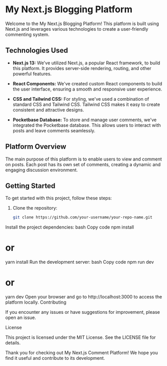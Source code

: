 # My Next.js Blogging Platform

Welcome to the My Next.js Blogging Platform! This platform is built using Next.js and leverages various technologies to create a user-friendly commenting system.

## Technologies Used

- **Next.js 13:** We've utilized Next.js, a popular React framework, to build this platform. It provides server-side rendering, routing, and other powerful features.

- **React Components:** We've created custom React components to build the user interface, ensuring a smooth and responsive user experience.

- **CSS and Tailwind CSS:** For styling, we've used a combination of standard CSS and Tailwind CSS. Tailwind CSS makes it easy to create consistent and attractive designs.

- **Pocketbase Database:** To store and manage user comments, we've integrated the Pocketbase database. This allows users to interact with posts and leave comments seamlessly.

## Platform Overview

The main purpose of this platform is to enable users to view and comment on posts. Each post has its own set of comments, creating a dynamic and engaging discussion environment.

## Getting Started

To get started with this project, follow these steps:

1. Clone the repository:
   ```bash
   git clone https://github.com/your-username/your-repo-name.git
Install the project dependencies:
bash
Copy code
npm install
# or
yarn install
Run the development server:
bash
Copy code
npm run dev
# or
yarn dev
Open your browser and go to http://localhost:3000 to access the platform locally.
Contributing

If you encounter any issues or have suggestions for improvement, please open an issue.

License

This project is licensed under the MIT License. See the LICENSE file for details.

Thank you for checking out My Next.js Comment Platform! We hope you find it useful and contribute to its development.
